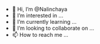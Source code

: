 - 👋 Hi, I’m @Nalinchaya
- 👀 I’m interested in ...
- 🌱 I’m currently learning ...
- 💞️ I’m looking to collaborate on ...
- 📫 How to reach me ...

<!---
Nalinchaya/Nalinchaya is a ✨ special ✨ repository because its `README.md` (this file) appears on your GitHub profile.
You can click the Preview link to take a look at your changes.
--->
